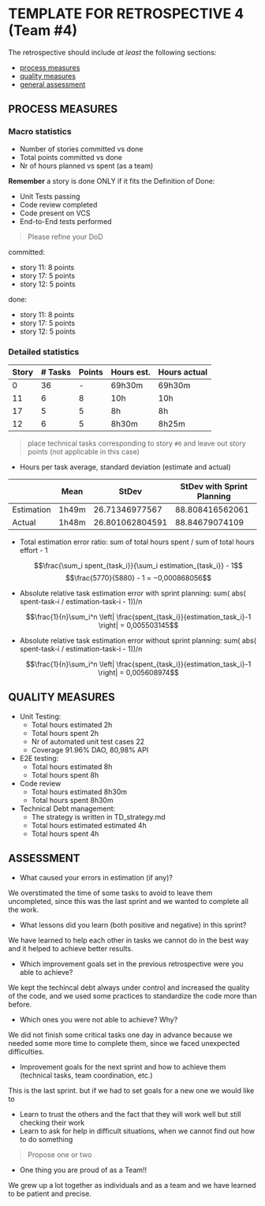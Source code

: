 TEMPLATE FOR RETROSPECTIVE 4 (Team #4)
=====================================

The retrospective should include _at least_ the following
sections:

- [process measures](#process-measures)
- [quality measures](#quality-measures)
- [general assessment](#assessment)

## PROCESS MEASURES 

### Macro statistics

- Number of stories committed vs done 
- Total points committed vs done 
- Nr of hours planned vs spent (as a team)

**Remember**  a story is done ONLY if it fits the Definition of Done:
 
- Unit Tests passing
- Code review completed
- Code present on VCS
- End-to-End tests performed

> Please refine your DoD 

  committed:
  - story 11: 8 points
  - story 17: 5 points
  - story 12: 5 points 

  done:
  - story 11: 8 points
  - story 17: 5 points
  - story 12: 5 points

### Detailed statistics

| Story  | # Tasks | Points | Hours est. | Hours actual |
|--------|---------|--------|------------|--------------|
| 0      |   36    |    -   |    69h30m  |      69h30m  |
| 11     |   6     |   8    |    10h     |      10h     |
| 17     |   5     |   5    |    8h      |      8h      |
| 12     |   6     |   5    |    8h30m   |      8h25m   |


> place technical tasks corresponding to story `#0` and leave out story points (not applicable in this case)

- Hours per task average, standard deviation (estimate and actual)

|            | Mean |     StDev       | StDev with Sprint Planning
|------------|------|-----------------|------------------------------
| Estimation | 1h49m| 26.71346977567  | 88.808416562061
| Actual     | 1h48m| 26.801062804591 | 88.84679074109
- Total estimation error ratio: sum of total hours spent / sum of total hours effort - 1

    $$\frac{\sum_i spent_{task_i}}{\sum_i estimation_{task_i}} - 1$$
     $$\frac{5770}{5880} - 1 = −0,000868056$$ 
    
- Absolute relative task estimation error with sprint planning: sum( abs( spent-task-i / estimation-task-i - 1))/n

    $$\frac{1}{n}\sum_i^n \left| \frac{spent_{task_i}}{estimation_task_i}-1 \right| = 0,005503145$$

- Absolute relative task estimation error without sprint planning: sum( abs( spent-task-i / estimation-task-i - 1))/n

    $$\frac{1}{n}\sum_i^n \left| \frac{spent_{task_i}}{estimation_task_i}-1 \right| = 0,005608974$$

  
## QUALITY MEASURES 

- Unit Testing:
  - Total hours estimated 2h
  - Total hours spent 2h
  - Nr of automated unit test cases 22
  - Coverage 91.96% DAO, 80,98% API
- E2E testing:
  - Total hours estimated 8h
  - Total hours spent 8h
- Code review 
  - Total hours estimated 8h30m
  - Total hours spent 8h30m
- Technical Debt management:
  - The strategy is written in TD_strategy.md
  - Total hours estimated estimated 4h
  - Total hours spent 4h
  


## ASSESSMENT

- What caused your errors in estimation (if any)?

We overstimated the time of some tasks to avoid to leave them uncompleted, since this was the last sprint and we wanted to complete all the work.

- What lessons did you learn (both positive and negative) in this sprint?

We have learned to help each other in tasks we cannot do in the best way and it helped to achieve better results.

- Which improvement goals set in the previous retrospective were you able to achieve? 

We kept the techincal debt always under control and increased the quality of the code, and we used some practices to standardize the code more than before.
  
- Which ones you were not able to achieve? Why?

We did not finish some critical tasks one day in advance because we needed some more time to complete them, since we faced unexpected difficulties.

- Improvement goals for the next sprint and how to achieve them (technical tasks, team coordination, etc.)

This is the last sprint. but if we had to set goals for a new one we would like to
 - Learn to trust the others and the fact that they will work well but still checking their work
 - Learn to ask for help in difficult situations, when we cannot find out how to do something

> Propose one or two

- One thing you are proud of as a Team!!

We grew up a lot together as individuals and as a team and we have learned to be patient and precise.